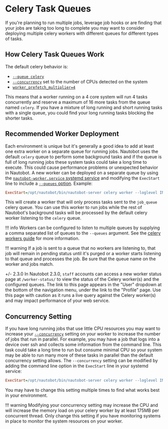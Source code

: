# Celery Task Queues

If you're planning to run multiple jobs, leverage job hooks or are finding that your jobs are taking too long to complete you may want to consider deploying multiple celery workers with different queues for different types of tasks.

## How Celery Task Queues Work

The default celery behavior is:

- [`--queue celery`](https://docs.celeryq.dev/en/stable/reference/cli.html#cmdoption-celery-worker-Q)
- [`--concurrency`](https://docs.celeryq.dev/en/stable/reference/cli.html#cmdoption-celery-worker-c) set to the number of CPUs detected on the system
- [`worker_prefetch_multiplier=4`](https://docs.celeryq.dev/en/stable/userguide/configuration.html#std-setting-worker_prefetch_multiplier)

This means that a worker running on a 4 core system will run 4 tasks concurrently and reserve a maximum of 16 more tasks from the queue named `celery`. If you have a mixture of long running and short running tasks with a single queue, you could find your long running tasks blocking the shorter tasks.

## Recommended Worker Deployment

Each environment is unique but it's generally a good idea to add at least one extra worker on a separate queue for running jobs. Nautobot uses the default `celery` queue to perform some background tasks and if the queue is full of long running jobs these system tasks could take a long time to execute. This could cause performance problems or unexpected behavior in Nautobot. A new worker can be deployed on a separate queue by using the [`nautobot-worker.service` systemd service](../installation/services.md#celery-worker) and modifying the `ExecStart` line to include a [`--queues` option](https://docs.celeryq.dev/en/stable/reference/cli.html#cmdoption-celery-worker-Q). Example:

```ini
ExecStart=/opt/nautobot/bin/nautobot-server celery worker --loglevel INFO --pidfile /var/tmp/nautobot-worker-jobqueue.pid --queues job_queue
```

This will create a worker that will only process tasks sent to the `job_queue` celery queue. You can use this worker to run jobs while the rest of Nautobot's background tasks will be processed by the default celery worker listening to the `celery` queue.

!!! info
    Workers can be configured to listen to multiple queues by supplying a comma separated list of queues to the `--queues` argument. See the [celery workers guide](https://docs.celeryq.dev/en/stable/userguide/workers.html#queues) for more information.

!!! warning
    If a job is sent to a queue that no workers are listening to, that job will remain in pending status until it's purged or a worker starts listening to that queue and processes the job. Be sure that the queue name on the worker and jobs match.

+/- 2.3.0
    In Nautobot 2.3.0, `staff` accounts can access a new worker status page at `/worker-status/` to view the status of the Celery worker(s) and the configured queues. The link to this page appears in the "User" dropdown at the bottom of the navigation menu, under the link to the "Profile" page. Use this page with caution as it runs a live query against the Celery worker(s) and may impact performance of your web service.

## Concurrency Setting

If you have long running jobs that use little CPU resources you may want to increase your [`--concurrency`](https://docs.celeryq.dev/en/stable/reference/cli.html#cmdoption-celery-worker-c) setting on your worker to increase the number of jobs that run in parallel. For example, you may have a job that logs into a device over ssh and collects some information from the command line. This task could take a long time to run but consume minimal CPU so your system may be able to run many more of these tasks in parallel than the default concurrency setting allows. The `--concurrency` setting can be modified by adding the command line option in the `ExecStart` line in your systemd service:

```ini
ExecStart=/opt/nautobot/bin/nautobot-server celery worker --loglevel INFO --pidfile /var/tmp/nautobot-worker-jobqueue.pid --queues job_queue --concurrency 64
```

You may have to change this setting multiple times to find what works best in your environment.

!!! warning
    Modifying your concurrency setting may increase the CPU and will increase the memory load on your celery worker by at least 175MB per concurrent thread. Only change this setting if you have monitoring systems in place to monitor the system resources on your worker.
